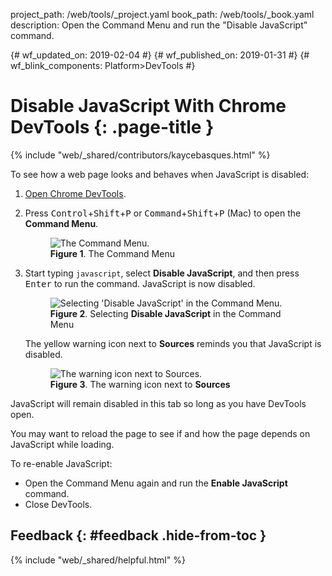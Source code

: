 project_path: /web/tools/_project.yaml
book_path: /web/tools/_book.yaml
description: Open the Command Menu and run the "Disable JavaScript" command.

{# wf_updated_on: 2019-02-04 #}
{# wf_published_on: 2019-01-31 #}
{# wf_blink_components: Platform>DevTools #}

# Disable JavaScript With Chrome DevTools {: .page-title }

{% include "web/_shared/contributors/kaycebasques.html" %}

To see how a web page looks and behaves when JavaScript is disabled:

1. [Open Chrome DevTools](/web/tools/chrome-devtools/open).
1. Press <kbd>Control</kbd>+<kbd>Shift</kbd>+<kbd>P</kbd> or
   <kbd>Command</kbd>+<kbd>Shift</kbd>+<kbd>P</kbd> (Mac) to open the **Command Menu**.

     <figure>
       <img src="/web/tools/chrome-devtools/images/shared/command-menu.png"
            alt="The Command Menu."/>
       <figcaption>
         <b>Figure 1</b>. The Command Menu
       </figcaption>
     </figure>

1. Start typing `javascript`, select **Disable JavaScript**, and then press <kbd>Enter</kbd>
   to run the command. JavaScript is now disabled.

     <figure>
       <img src="/web/tools/chrome-devtools/javascript/imgs/disable-javascript.png"
            alt="Selecting 'Disable JavaScript' in the Command Menu."/>
       <figcaption>
         <b>Figure 2</b>. Selecting <b>Disable JavaScript</b> in the Command Menu
       </figcaption>
     </figure>

     The yellow warning icon next to **Sources** reminds you that JavaScript is disabled.
 
     <figure>
       <img src="/web/tools/chrome-devtools/javascript/imgs/disabled-javascript-warning.png"
            alt="The warning icon next to Sources."/>
       <figcaption>
         <b>Figure 3</b>. The warning icon next to <b>Sources</b>
       </figcaption>
     </figure>

JavaScript will remain disabled in this tab so long as you have DevTools open.

You may want to reload the page to see if and how the page depends on JavaScript while loading.

To re-enable JavaScript:

* Open the Command Menu again and run the **Enable JavaScript** command.
* Close DevTools.

## Feedback {: #feedback .hide-from-toc }

{% include "web/_shared/helpful.html" %}
